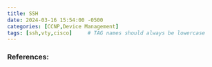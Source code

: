 ```yaml
---
title: SSH
date: 2024-03-16 15:54:00 -0500
categories: [CCNP,Device Management]
tags: [ssh,vty,cisco]     # TAG names should always be lowercase
---
```








### References:




